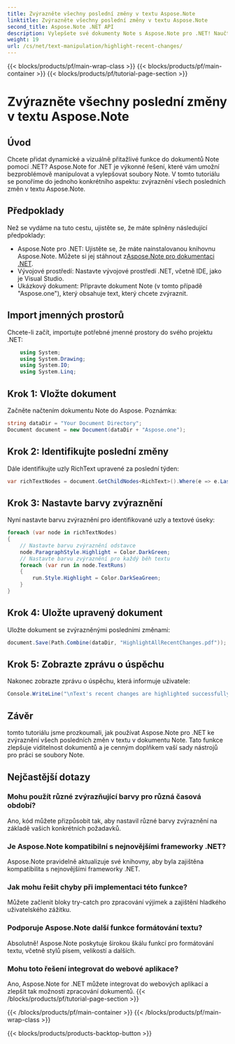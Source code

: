 ```yaml
---
title: Zvýrazněte všechny poslední změny v textu Aspose.Note
linktitle: Zvýrazněte všechny poslední změny v textu Aspose.Note
second_title: Aspose.Note .NET API
description: Vylepšete své dokumenty Note s Aspose.Note pro .NET! Naučte se, jak zvýraznit poslední změny v textu, pomocí tohoto podrobného kurzu.
weight: 19
url: /cs/net/text-manipulation/highlight-recent-changes/
---
```


{{< blocks/products/pf/main-wrap-class >}}
{{< blocks/products/pf/main-container >}}
{{< blocks/products/pf/tutorial-page-section >}}

# Zvýrazněte všechny poslední změny v textu Aspose.Note

## Úvod
Chcete přidat dynamické a vizuálně přitažlivé funkce do dokumentů Note pomocí .NET? Aspose.Note for .NET je výkonné řešení, které vám umožní bezproblémově manipulovat a vylepšovat soubory Note. V tomto tutoriálu se ponoříme do jednoho konkrétního aspektu: zvýraznění všech posledních změn v textu Aspose.Note.
## Předpoklady
Než se vydáme na tuto cestu, ujistěte se, že máte splněny následující předpoklady:
-  Aspose.Note pro .NET: Ujistěte se, že máte nainstalovanou knihovnu Aspose.Note. Můžete si jej stáhnout z[Aspose.Note pro dokumentaci .NET](https://reference.aspose.com/note/net/).
- Vývojové prostředí: Nastavte vývojové prostředí .NET, včetně IDE, jako je Visual Studio.
- Ukázkový dokument: Připravte dokument Note (v tomto případě "Aspose.one"), který obsahuje text, který chcete zvýraznit.
## Import jmenných prostorů
Chcete-li začít, importujte potřebné jmenné prostory do svého projektu .NET:
```csharp
    using System;
    using System.Drawing;
    using System.IO;
    using System.Linq;
```
## Krok 1: Vložte dokument
Začněte načtením dokumentu Note do Aspose. Poznámka:
```csharp
string dataDir = "Your Document Directory";
Document document = new Document(dataDir + "Aspose.one");
```
## Krok 2: Identifikujte poslední změny
Dále identifikujte uzly RichText upravené za poslední týden:
```csharp
var richTextNodes = document.GetChildNodes<RichText>().Where(e => e.LastModifiedTime >= DateTime.Today.Subtract(TimeSpan.FromDays(7)));
```
## Krok 3: Nastavte barvy zvýraznění
Nyní nastavte barvu zvýraznění pro identifikované uzly a textové úseky:
```csharp
foreach (var node in richTextNodes)
{
    // Nastavte barvu zvýraznění odstavce
    node.ParagraphStyle.Highlight = Color.DarkGreen;
    // Nastavte barvu zvýraznění pro každý běh textu
    foreach (var run in node.TextRuns)
    {
        run.Style.Highlight = Color.DarkSeaGreen;
    }
}
```
## Krok 4: Uložte upravený dokument
Uložte dokument se zvýrazněnými posledními změnami:
```csharp
document.Save(Path.Combine(dataDir, "HighlightAllRecentChanges.pdf"));
```
## Krok 5: Zobrazte zprávu o úspěchu
Nakonec zobrazte zprávu o úspěchu, která informuje uživatele:
```csharp
Console.WriteLine("\nText's recent changes are highlighted successfully.");
```
## Závěr
tomto tutoriálu jsme prozkoumali, jak používat Aspose.Note pro .NET ke zvýraznění všech posledních změn v textu v dokumentu Note. Tato funkce zlepšuje viditelnost dokumentů a je cenným doplňkem vaší sady nástrojů pro práci se soubory Note.
## Nejčastější dotazy
### Mohu použít různé zvýrazňující barvy pro různá časová období?
Ano, kód můžete přizpůsobit tak, aby nastavil různé barvy zvýraznění na základě vašich konkrétních požadavků.
### Je Aspose.Note kompatibilní s nejnovějšími frameworky .NET?
Aspose.Note pravidelně aktualizuje své knihovny, aby byla zajištěna kompatibilita s nejnovějšími frameworky .NET.
### Jak mohu řešit chyby při implementaci této funkce?
Můžete začlenit bloky try-catch pro zpracování výjimek a zajištění hladkého uživatelského zážitku.
### Podporuje Aspose.Note další funkce formátování textu?
Absolutně! Aspose.Note poskytuje širokou škálu funkcí pro formátování textu, včetně stylů písem, velikostí a dalších.
### Mohu toto řešení integrovat do webové aplikace?
Ano, Aspose.Note for .NET můžete integrovat do webových aplikací a zlepšit tak možnosti zpracování dokumentů.
{{< /blocks/products/pf/tutorial-page-section >}}

{{< /blocks/products/pf/main-container >}}
{{< /blocks/products/pf/main-wrap-class >}}

{{< blocks/products/products-backtop-button >}}
